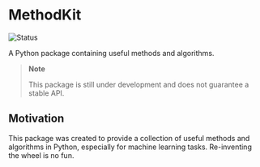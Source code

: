 # MethodKit

![Status](https://img.shields.io/badge/status-work_in_progress-yellow?style=flat-square)


A Python package containing useful methods and algorithms.

> **Note**
>
> This package is still under development and does not guarantee a stable API.

## Motivation

This package was created to provide a collection of useful methods and algorithms in Python, especially for machine learning tasks. Re-inventing the wheel is no fun.